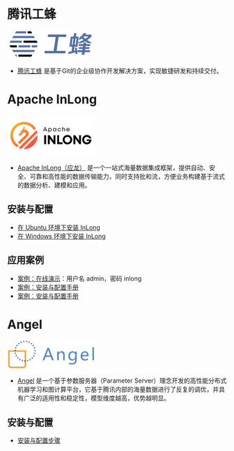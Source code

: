 # 腾讯工蜂

![logo](TGit.png)

- [腾讯工蜂](https://code.tencent.com/) 是基于Git的企业级协作开发解决方案，实现敏捷研发和持续交付。



# Apache InLong

![logo](Apache_InLong.png)
- [Apache InLong（应龙）](https://inlong.apache.org/) 是一个一站式海量数据集成框架，提供自动、安全、可靠和高性能的数据传输能力，同时支持批和流，方便业务构建基于流式的数据分析、建模和应用。

## 安装与配置
- [在 Ubuntu 环境下安装 InLong ](https://t.nkugame.com/#/InLong_ubuntu)
- [在 Windows 环境下安装 InLong ](https://t.nkugame.com/#/InLong_windows)

## 应用案例
- [案例：在线演示](http://43.138.53.164)：用户名 admin，密码 inlong
- [案例：安装与配置手册](http://43.138.53.164:8025)
- [案例：安装与配置手册](https://t.nkugame.com/#/InLong_Case1)


# Angel

![logo](angel_logo.png) 
- [Angel](https://github.com/Angel-ML/angel) 是一个基于参数服务器（Parameter Server）理念开发的高性能分布式机器学习和图计算平台，它基于腾讯内部的海量数据进行了反复的调优，并具有广泛的适用性和稳定性，模型维度越高，优势越明显。

## 安装与配置
- [安装与配置步骤](https://t.nkugame.com/#/Angel_Install)